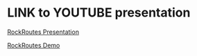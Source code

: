 # LINK to YOUTUBE presentation

<a href="https://youtu.be/6yAllPr3bQk">RockRoutes Presentation</a>
<div>
  <a href="https://youtu.be/ixD-XMqwU1Q">RockRoutes Demo</a>

